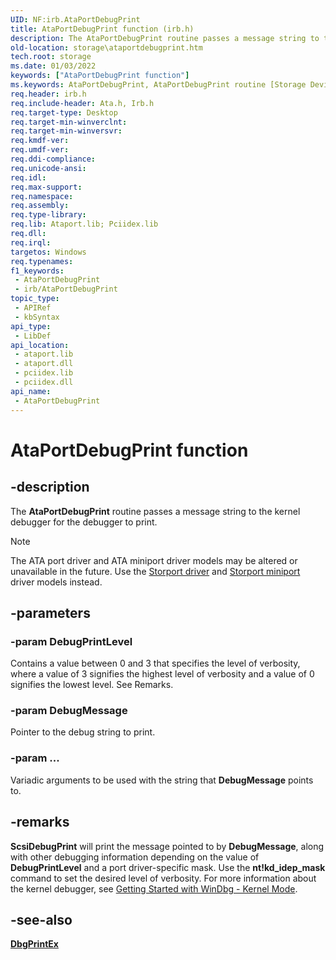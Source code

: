 ```yaml
---
UID: NF:irb.AtaPortDebugPrint
title: AtaPortDebugPrint function (irb.h)
description: The AtaPortDebugPrint routine passes a message string to the kernel debugger for the debugger to print.
old-location: storage\ataportdebugprint.htm
tech.root: storage
ms.date: 01/03/2022
keywords: ["AtaPortDebugPrint function"]
ms.keywords: AtaPortDebugPrint, AtaPortDebugPrint routine [Storage Devices], atartns_57e04fb5-19ac-42fc-9bc5-32645ef61320.xml, irb/AtaPortDebugPrint, storage.ataportdebugprint
req.header: irb.h
req.include-header: Ata.h, Irb.h
req.target-type: Desktop
req.target-min-winverclnt: 
req.target-min-winversvr: 
req.kmdf-ver: 
req.umdf-ver: 
req.ddi-compliance: 
req.unicode-ansi: 
req.idl: 
req.max-support: 
req.namespace: 
req.assembly: 
req.type-library: 
req.lib: Ataport.lib; Pciidex.lib
req.dll: 
req.irql: 
targetos: Windows
req.typenames: 
f1_keywords:
 - AtaPortDebugPrint
 - irb/AtaPortDebugPrint
topic_type:
 - APIRef
 - kbSyntax
api_type:
 - LibDef
api_location:
 - ataport.lib
 - ataport.dll
 - pciidex.lib
 - pciidex.dll
api_name:
 - AtaPortDebugPrint
---
```


# AtaPortDebugPrint function

## -description

The **AtaPortDebugPrint** routine passes a message string to the kernel debugger for the debugger to print.

> [!NOTE]
>
> The ATA port driver and ATA miniport driver models may be altered or unavailable in the future. Use the [Storport driver](/windows-hardware/drivers/storage/storport-driver) and [Storport miniport](/windows-hardware/drivers/storage/storport-miniport-drivers) driver models instead.

## -parameters

### -param DebugPrintLevel

Contains a value between 0 and 3 that specifies the level of verbosity, where a value of 3 signifies the highest level of verbosity and a value of 0 signifies the lowest level. See Remarks.

### -param DebugMessage

Pointer to the debug string to print.

### -param ...

Variadic arguments to be used with the string that **DebugMessage** points to.

## -remarks

**ScsiDebugPrint** will print the message pointed to by **DebugMessage**, along with other debugging information depending on the value of **DebugPrintLevel** and a port driver-specific mask. Use the **nt!kd_idep_mask** command to set the desired level of verbosity. For more information about the kernel debugger, see [Getting Started with WinDbg - Kernel Mode](/windows-hardware/drivers/debugger/getting-started-with-windbg--kernel-mode-).

## -see-also

[**DbgPrintEx**](../wdm/nf-wdm-dbgprintex.md)
